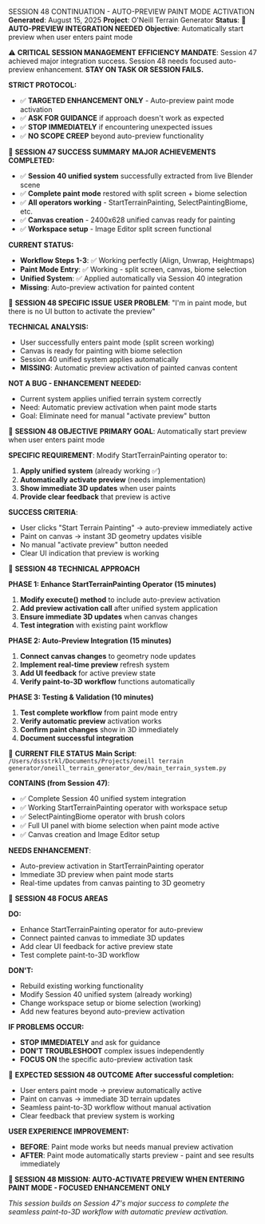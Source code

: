 SESSION 48 CONTINUATION - AUTO-PREVIEW PAINT MODE ACTIVATION
**Generated**: August 15, 2025 **Project**: O'Neill Terrain Generator **Status**: 🎯 **AUTO-PREVIEW INTEGRATION NEEDED** **Objective**: Automatically start preview when user enters paint mode

⚠️ **CRITICAL SESSION MANAGEMENT**
**EFFICIENCY MANDATE**: Session 47 achieved major integration success. Session 48 needs focused auto-preview enhancement. **STAY ON TASK OR SESSION FAILS.**

**STRICT PROTOCOL:**
* ✅ **TARGETED ENHANCEMENT ONLY** - Auto-preview paint mode activation
* ✅ **ASK FOR GUIDANCE** if approach doesn't work as expected  
* ✅ **STOP IMMEDIATELY** if encountering unexpected issues
* ✅ **NO SCOPE CREEP** beyond auto-preview functionality

🎯 **SESSION 47 SUCCESS SUMMARY**
**MAJOR ACHIEVEMENTS COMPLETED:**
* ✅ **Session 40 unified system** successfully extracted from live Blender scene
* ✅ **Complete paint mode** restored with split screen + biome selection  
* ✅ **All operators working** - StartTerrainPainting, SelectPaintingBiome, etc.
* ✅ **Canvas creation** - 2400x628 unified canvas ready for painting
* ✅ **Workspace setup** - Image Editor split screen functional

**CURRENT STATUS:**
* **Workflow Steps 1-3**: ✅ Working perfectly (Align, Unwrap, Heightmaps)
* **Paint Mode Entry**: ✅ Working - split screen, canvas, biome selection
* **Unified System**: ✅ Applied automatically via Session 40 integration
* **Missing**: Auto-preview activation for painted content

🚨 **SESSION 48 SPECIFIC ISSUE**
**USER PROBLEM**: "I'm in paint mode, but there is no UI button to activate the preview"

**TECHNICAL ANALYSIS:**
* User successfully enters paint mode (split screen working)
* Canvas is ready for painting with biome selection
* Session 40 unified system applies automatically
* **MISSING**: Automatic preview activation of painted canvas content

**NOT A BUG - ENHANCEMENT NEEDED:**
* Current system applies unified terrain system correctly
* Need: Automatic preview activation when paint mode starts
* Goal: Eliminate need for manual "activate preview" button

🎯 **SESSION 48 OBJECTIVE**
**PRIMARY GOAL**: Automatically start preview when user enters paint mode

**SPECIFIC REQUIREMENT**: Modify StartTerrainPainting operator to:
1. **Apply unified system** (already working ✅)
2. **Automatically activate preview** (needs implementation)
3. **Show immediate 3D updates** when user paints
4. **Provide clear feedback** that preview is active

**SUCCESS CRITERIA**:
* User clicks "Start Terrain Painting" → auto-preview immediately active
* Paint on canvas → instant 3D geometry updates visible
* No manual "activate preview" button needed
* Clear UI indication that preview is working

🔧 **SESSION 48 TECHNICAL APPROACH**

**PHASE 1: Enhance StartTerrainPainting Operator (15 minutes)**
1. **Modify execute() method** to include auto-preview activation
2. **Add preview activation call** after unified system application
3. **Ensure immediate 3D updates** when canvas changes
4. **Test integration** with existing paint workflow

**PHASE 2: Auto-Preview Integration (15 minutes)**  
1. **Connect canvas changes** to geometry node updates
2. **Implement real-time preview** refresh system
3. **Add UI feedback** for active preview state
4. **Verify paint-to-3D workflow** functions automatically

**PHASE 3: Testing & Validation (10 minutes)**
1. **Test complete workflow** from paint mode entry
2. **Verify automatic preview** activation works
3. **Confirm paint changes** show in 3D immediately
4. **Document successful integration**

📁 **CURRENT FILE STATUS**
**Main Script**: `/Users/dssstrkl/Documents/Projects/oneill terrain generator/oneill_terrain_generator_dev/main_terrain_system.py`

**CONTAINS (from Session 47)**:
* ✅ Complete Session 40 unified system integration
* ✅ Working StartTerrainPainting operator with workspace setup
* ✅ SelectPaintingBiome operator with brush colors
* ✅ Full UI panel with biome selection when paint mode active
* ✅ Canvas creation and Image Editor setup

**NEEDS ENHANCEMENT**:
* Auto-preview activation in StartTerrainPainting operator
* Immediate 3D preview when paint mode starts
* Real-time updates from canvas painting to 3D geometry

🎯 **SESSION 48 FOCUS AREAS**

**DO:**
* Enhance StartTerrainPainting operator for auto-preview
* Connect painted canvas to immediate 3D updates
* Add clear UI feedback for active preview state
* Test complete paint-to-3D workflow

**DON'T:**
* Rebuild existing working functionality
* Modify Session 40 unified system (already working)
* Change workspace setup or biome selection (working)
* Add new features beyond auto-preview activation

**IF PROBLEMS OCCUR:**
* **STOP IMMEDIATELY** and ask for guidance
* **DON'T TROUBLESHOOT** complex issues independently  
* **FOCUS ON** the specific auto-preview activation task

🎯 **EXPECTED SESSION 48 OUTCOME**
**After successful completion:**
* User enters paint mode → preview automatically active
* Paint on canvas → immediate 3D terrain updates
* Seamless paint-to-3D workflow without manual activation
* Clear feedback that preview system is working

**USER EXPERIENCE IMPROVEMENT:**
* **BEFORE**: Paint mode works but needs manual preview activation
* **AFTER**: Paint mode automatically starts preview - paint and see results immediately

**🎯 SESSION 48 MISSION: AUTO-ACTIVATE PREVIEW WHEN ENTERING PAINT MODE - FOCUSED ENHANCEMENT ONLY**

*This session builds on Session 47's major success to complete the seamless paint-to-3D workflow with automatic preview activation.*